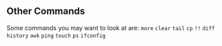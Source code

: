 ## Other Commands

Some commands you may want to look at are:
`more`
`clear`
`tail`
`cp`
`!!`
`diff`
`history`
`awk`
`ping`
`touch`
`ps`
`ifconfig`



